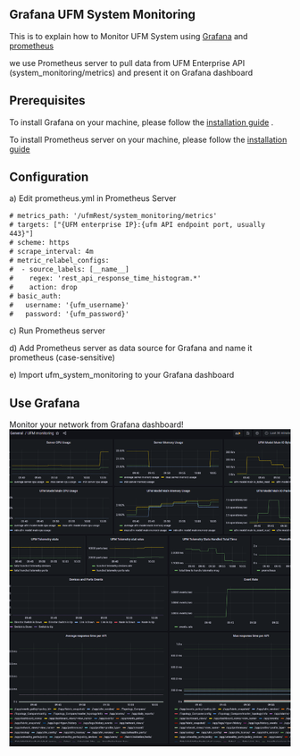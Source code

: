 Grafana UFM System Monitoring
--------------------------------------------------------


This is to explain how to Monitor UFM System using [Grafana](https://grafana.com/) and [prometheus](https://prometheus.io/) 

we use Prometheus server to pull data from UFM Enterprise API (system_monitoring/metrics) and present it on Grafana dashboard

Prerequisites
--------------------------------------------------------

To install Grafana on your machine, please follow the [installation guide](https://grafana.com/docs/grafana/latest/installation/) .

To install Prometheus server on your machine, please follow the [installation guide](https://prometheus.io/download/)

Configuration
--------------------------------------------------------
a) Edit prometheus.yml in Prometheus Server

    # metrics_path: '/ufmRest/system_monitoring/metrics'
    # targets: ["{UFM enterprise IP}:{ufm API endpoint port, usually 443}"]
    # scheme: https
    # scrape_interval: 4m
    # metric_relabel_configs:
    #  - source_labels: [__name__]
    #    regex: 'rest_api_response_time_histogram.*'
    #    action: drop
    # basic_auth:
    #   username: '{ufm_username}'
    #   password: '{ufm_password}'

c) Run Prometheus server

d) Add Prometheus server as data source for Grafana and name it prometheus (case-sensitive)

e) Import ufm_system_monitoring to your Grafana dashboard

Use Grafana
--------------------------------------------------------
Monitor your network from Grafana dashboard!
![result](sample.png)


